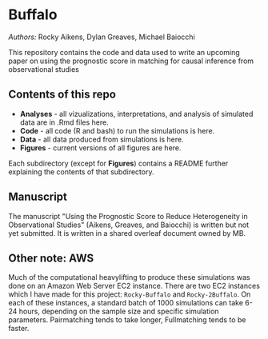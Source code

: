 # Buffalo
*Authors:* Rocky Aikens, Dylan Greaves, Michael Baiocchi

This repository contains the code and data used to write an upcoming paper on using the prognostic score in matching for causal inference from observational studies

## Contents of this repo

- **Analyses** - all vizualizations, interpretations, and analysis of simulated data are in .Rmd files here.
- **Code** - all code (R and bash) to run the simulations is here.
- **Data** - all data produced from simulations is here.
- **Figures** - current versions of all figures are here.

Each subdirectory (except for **Figures**) contains a README further explaining the contents of that subdirectory.

## Manuscript

The manuscript "Using the Prognostic Score to Reduce Heterogeneity in Observational Studies" (Aikens, Greaves, and Baiocchi) is written but not yet submitted.  It is written in a shared overleaf document owned by MB.

## Other note: AWS

Much of the computational heavylifting to produce these simulations was done on an Amazon Web Server EC2 instance.  There are two EC2 instances which I have made for this project: `Rocky-Buffalo` and `Rocky-2Buffalo`.  On each of these instances, a standard batch of 1000 simulations can take 6-24 hours, depending on the sample size and specific simulation parameters.  Pairmatching tends to take longer, Fullmatching tends to be faster.



